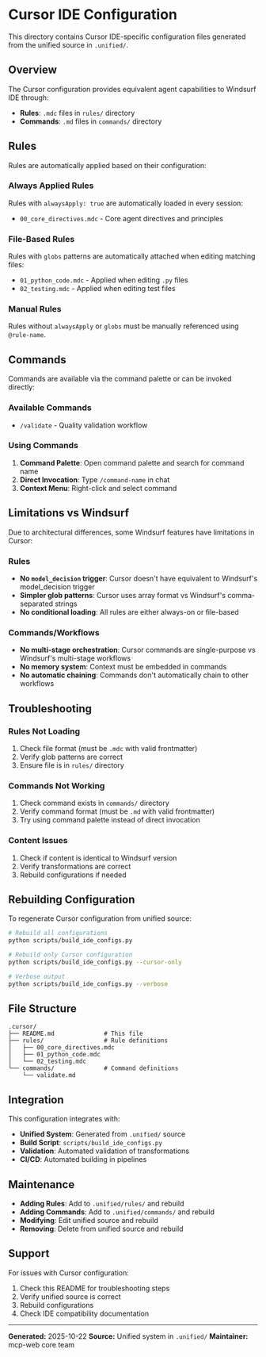 # Cursor IDE Configuration

This directory contains Cursor IDE-specific configuration files generated from the unified source in `.unified/`.

## Overview

The Cursor configuration provides equivalent agent capabilities to Windsurf IDE through:

- **Rules**: `.mdc` files in `rules/` directory
- **Commands**: `.md` files in `commands/` directory

## Rules

Rules are automatically applied based on their configuration:

### Always Applied Rules

Rules with `alwaysApply: true` are automatically loaded in every session:

- `00_core_directives.mdc` - Core agent directives and principles

### File-Based Rules

Rules with `globs` patterns are automatically attached when editing matching files:

- `01_python_code.mdc` - Applied when editing `.py` files
- `02_testing.mdc` - Applied when editing test files

### Manual Rules

Rules without `alwaysApply` or `globs` must be manually referenced using `@rule-name`.

## Commands

Commands are available via the command palette or can be invoked directly:

### Available Commands

- `/validate` - Quality validation workflow

### Using Commands

1. **Command Palette**: Open command palette and search for command name
2. **Direct Invocation**: Type `/command-name` in chat
3. **Context Menu**: Right-click and select command

## Limitations vs Windsurf

Due to architectural differences, some Windsurf features have limitations in Cursor:

### Rules

- **No `model_decision` trigger**: Cursor doesn't have equivalent to Windsurf's model_decision trigger
- **Simpler glob patterns**: Cursor uses array format vs Windsurf's comma-separated strings
- **No conditional loading**: All rules are either always-on or file-based

### Commands/Workflows

- **No multi-stage orchestration**: Cursor commands are single-purpose vs Windsurf's multi-stage workflows
- **No memory system**: Context must be embedded in commands
- **No automatic chaining**: Commands don't automatically chain to other workflows

## Troubleshooting

### Rules Not Loading

1. Check file format (must be `.mdc` with valid frontmatter)
2. Verify glob patterns are correct
3. Ensure file is in `rules/` directory

### Commands Not Working

1. Check command exists in `commands/` directory
2. Verify command format (must be `.md` with valid frontmatter)
3. Try using command palette instead of direct invocation

### Content Issues

1. Check if content is identical to Windsurf version
2. Verify transformations are correct
3. Rebuild configurations if needed

## Rebuilding Configuration

To regenerate Cursor configuration from unified source:

```bash
# Rebuild all configurations
python scripts/build_ide_configs.py

# Rebuild only Cursor configuration
python scripts/build_ide_configs.py --cursor-only

# Verbose output
python scripts/build_ide_configs.py --verbose
```

## File Structure

```
.cursor/
├── README.md              # This file
├── rules/                 # Rule definitions
│   ├── 00_core_directives.mdc
│   ├── 01_python_code.mdc
│   └── 02_testing.mdc
└── commands/              # Command definitions
    └── validate.md
```

## Integration

This configuration integrates with:

- **Unified System**: Generated from `.unified/` source
- **Build Script**: `scripts/build_ide_configs.py`
- **Validation**: Automated validation of transformations
- **CI/CD**: Automated building in pipelines

## Maintenance

- **Adding Rules**: Add to `.unified/rules/` and rebuild
- **Adding Commands**: Add to `.unified/commands/` and rebuild
- **Modifying**: Edit unified source and rebuild
- **Removing**: Delete from unified source and rebuild

## Support

For issues with Cursor configuration:

1. Check this README for troubleshooting steps
2. Verify unified source is correct
3. Rebuild configurations
4. Check IDE compatibility documentation

---

**Generated:** 2025-10-22
**Source:** Unified system in `.unified/`
**Maintainer:** mcp-web core team
